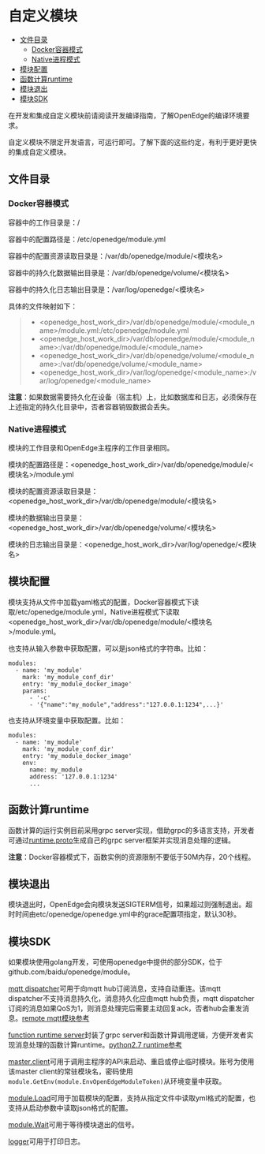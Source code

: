 # 自定义模块

- [文件目录](#文件目录)
  - [Docker容器模式](#docker容器模式)
  - [Native进程模式](#native进程模式)
- [模块配置](#模块配置)
- [函数计算runtime](#函数计算runtime)
- [模块退出](#模块退出)
- [模块SDK](#模块sdk)

在开发和集成自定义模块前请阅读开发编译指南，了解OpenEdge的编译环境要求。

自定义模块不限定开发语言，可运行即可。了解下面的这些约定，有利于更好更快的集成自定义模块。

## 文件目录

### Docker容器模式

容器中的工作目录是：/

容器中的配置路径是：/etc/openedge/module.yml

容器中的配置资源读取目录是：/var/db/openedge/module/<模块名>

容器中的持久化数据输出目录是：/var/db/openedge/volume/<模块名>

容器中的持久化日志输出目录是：/var/log/openedge/<模块名>

具体的文件映射如下：

> - <openedge_host_work_dir>/var/db/openedge/module/<module_name>/module.yml:/etc/openedge/module.yml
> - <openedge_host_work_dir>/var/db/openedge/module/<module_name>:/var/db/openedge/module/<module_name>
> - <openedge_host_work_dir>/var/db/openedge/volume/<module_name>:/var/db/openedge/volume/<module_name>
> - <openedge_host_work_dir>/var/log/openedge/<module_name>:/var/log/openedge/<module_name>

**注意**：如果数据需要持久化在设备（宿主机）上，比如数据库和日志，必须保存在上述指定的持久化目录中，否者容器销毁数据会丢失。

### Native进程模式

模块的工作目录和OpenEdge主程序的工作目录相同。

模块的配置路径是：<openedge_host_work_dir>/var/db/openedge/module/<模块名>/module.yml

模块的配置资源读取目录是：<openedge_host_work_dir>/var/db/openedge/module/<模块名>

模块的数据输出目录是：<openedge_host_work_dir>/var/db/openedge/volume/<模块名>

模块的日志输出目录是：<openedge_host_work_dir>/var/log/openedge/<模块名>

## 模块配置

模块支持从文件中加载yaml格式的配置，Docker容器模式下读取/etc/openedge/module.yml，Native进程模式下读取<openedge_host_work_dir>/var/db/openedge/module/<模块名>/module.yml。

也支持从输入参数中获取配置，可以是json格式的字符串。比如：

    modules:
      - name: 'my_module'
        mark: 'my_module_conf_dir'
        entry: 'my_module_docker_image'
        params:
          - '-c'
          - '{"name":"my_module","address":"127.0.0.1:1234",...}'

也支持从环境变量中获取配置。比如：

    modules:
      - name: 'my_module'
        mark: 'my_module_conf_dir'
        entry: 'my_module_docker_image'
        env:
          name: my_module
          address: '127.0.0.1:1234'
          ...

## 函数计算runtime

函数计算的运行实例目前采用grpc server实现，借助grpc的多语言支持，开发者可通过[runtime.proto](https://github.com/baidu/openedge/blob/master/module/function/runtime/runtime.proto)生成自己的grpc server框架并实现消息处理的逻辑。

**注意**：Docker容器模式下，函数实例的资源限制不要低于50M内存，20个线程。

## 模块退出

模块退出时，OpenEdge会向模块发送SIGTERM信号，如果超过则强制退出。超时时间由etc/openedge/openedge.yml中的grace配置项指定，默认30秒。

## 模块SDK

如果模块使用golang开发，可使用openedge中提供的部分SDK，位于github.com/baidu/openedge/module。

[mqtt dispatcher](https://github.com/baidu/openedge/blob/master/module/mqtt/dispatcher.go)可用于向mqtt hub订阅消息，支持自动重连。该mqtt dispatcher不支持消息持久化，消息持久化应由mqtt hub负责，mqtt dispatcher订阅的消息如果QoS为1，则消息处理完后需要主动回复ack，否者hub会重发消息。[remote mqtt模块参考](https://github.com/baidu/openedge/blob/master/openedge-remote-mqtt/main.go)

[function runtime server](https://github.com/baidu/openedge/blob/master/module/function/runtime/server.go)封装了grpc server和函数计算调用逻辑，方便开发者实现消息处理的函数计算runtime。[python2.7 runtime参考](https://github.com/baidu/openedge/blob/master/openedge-function-runtime-python27/openedge_function_runtime_python27.py)

[master.client](https://github.com/baidu/openedge/blob/master/module/master/client.go)可用于调用主程序的API来启动、重启或停止临时模块。账号为使用该master client的常驻模块名，密码使用```module.GetEnv(module.EnvOpenEdgeModuleToken)```从环境变量中获取。

[module.Load](https://github.com/baidu/openedge/blob/master/module/module.go)可用于加载模块的配置，支持从指定文件中读取yml格式的配置，也支持从启动参数中读取json格式的配置。

[module.Wait](https://github.com/baidu/openedge/blob/master/module/module.go)可用于等待模块退出的信号。

[logger](https://github.com/baidu/openedge/blob/master/module/logger/logger.go)可用于打印日志。
